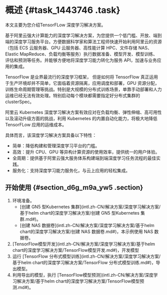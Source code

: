 # 概述 {#task_1443746 .task}

本文主要为您介绍TensorFLow 深度学习解决方案。

基于阿里云强大计算能力的深度学习解决方案，为您提供一个低门槛、开放、端到端的深度学习服务平台。方便数据科学家和算法工程师快速开始利用阿里云的资源（包括 ECS 云服务器、GPU 云服务器、高性能计算 HPC、文件存储 NAS、Elastic MapReduce、负载均衡等服务）执行数据准备、模型开发、模型训练、评估和预测等任务。并能够方便地将深度学习能力转化为服务 API，加速与业务应用的集成。

TensorFlow 是业界最流行的深度学习框架， 但是如何将 TensorFlow 真正运用于生产环境却并不简单，它面临着资源隔离，应用调度和部署，GPU 资源分配，训练生命周期管理等挑战。特别是大规模的分布式训练场景，单靠手动部署和人力运维已经无法有效处理。特别启动每个模块都需要指定好分布式集群的 clusterSpec。

阿里云 Kubernetes 深度学习解决方案有效应对在负载均衡、弹性伸缩、高可用性以及滚动升级方面的挑战，利用 Kubernetes 的内置自动化能力，将极大地降低 TensorFLow 应用的运维成本。

具体而言，该深度学习解决方案具备以下特性：

-   简单：降低构建和管理深度学习平台的门槛。
-   高效：提升 CPU、GPU 等异构计算资源的使用效率，提供统一的用户体验。
-   全周期：提供基于阿里云强大服务体系构建端到端深度学习任务流程的最佳实践。
-   服务化：支持深度学习能力服务化，与云上应用的轻松集成。

## 开始使用 {#section_d6g_m9a_yw5 .section}

1.  环境准备。 
    -   [创建 GN5 型Kubernetes 集群](intl.zh-CN/解决方案/深度学习解决方案/基于helm chart的深度学习解决方案/创建 GN5 型Kubernetes 集群.md#)。
    -   [创建 NAS 数据卷](intl.zh-CN/解决方案/深度学习解决方案/基于helm chart的深度学习解决方案/创建 NAS 数据卷.md#)，本示例使用 NAS 数据卷。
2.  [TensorFlow模型开发](intl.zh-CN/解决方案/深度学习解决方案/基于helm chart的深度学习解决方案/TensorFlow模型开发.md#)，开发模型
3.  运行 [TensorFlow 分布式模型训练](intl.zh-CN/解决方案/深度学习解决方案/基于helm chart的深度学习解决方案/TensorFlow 分布式模型训练.md#)，导出模型。
4.  利用导出的模型，执行 [TensorFlow模型预测](intl.zh-CN/解决方案/深度学习解决方案/基于helm chart的深度学习解决方案/TensorFlow模型预测.md#)。

